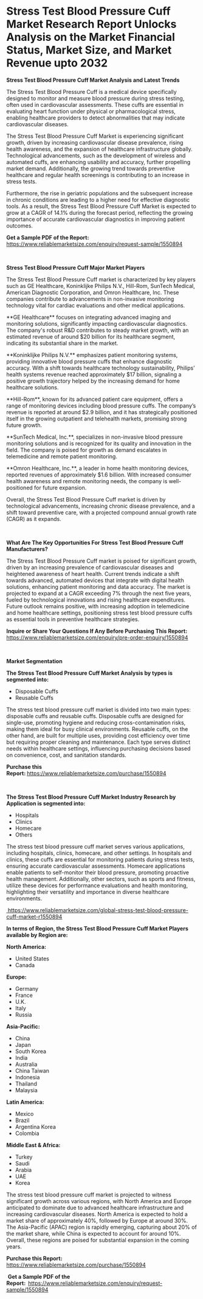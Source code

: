 <p><h1>Stress Test Blood Pressure Cuff Market Research Report Unlocks Analysis on the Market Financial Status, Market Size, and Market Revenue upto 2032</h1></p><p><strong>Stress Test Blood Pressure Cuff Market Analysis and Latest Trends</strong></p>
<p><p>The Stress Test Blood Pressure Cuff is a medical device specifically designed to monitor and measure blood pressure during stress testing, often used in cardiovascular assessments. These cuffs are essential in evaluating heart function under physical or pharmacological stress, enabling healthcare providers to detect abnormalities that may indicate cardiovascular diseases.</p><p>The Stress Test Blood Pressure Cuff Market is experiencing significant growth, driven by increasing cardiovascular disease prevalence, rising health awareness, and the expansion of healthcare infrastructure globally. Technological advancements, such as the development of wireless and automated cuffs, are enhancing usability and accuracy, further propelling market demand. Additionally, the growing trend towards preventive healthcare and regular health screenings is contributing to an increase in stress tests. </p><p>Furthermore, the rise in geriatric populations and the subsequent increase in chronic conditions are leading to a higher need for effective diagnostic tools. As a result, the Stress Test Blood Pressure Cuff Market is expected to grow at a CAGR of 14.1% during the forecast period, reflecting the growing importance of accurate cardiovascular diagnostics in improving patient outcomes.</p></p>
<p><strong>Get a Sample PDF of the Report:&nbsp;</strong> <a href="https://www.reliablemarketsize.com/enquiry/request-sample/1550894?utm_campaign=2095&utm_medium=2&utm_source=Github&utm_content=ia&utm_term=14042025&utm_id=stress-test-blood-pressure-cuff">https://www.reliablemarketsize.com/enquiry/request-sample/1550894</a></p>
<p>&nbsp;</p>
<p><strong>Stress Test Blood Pressure Cuff Major Market Players</strong></p>
<p><p>The Stress Test Blood Pressure Cuff market is characterized by key players such as GE Healthcare, Koninklijke Philips N.V., Hill-Rom, SunTech Medical, American Diagnostic Corporation, and Omron Healthcare, Inc. These companies contribute to advancements in non-invasive monitoring technology vital for cardiac evaluations and other medical applications.</p><p>**GE Healthcare** focuses on integrating advanced imaging and monitoring solutions, significantly impacting cardiovascular diagnostics. The company's robust R&D contributes to steady market growth, with an estimated revenue of around $20 billion for its healthcare segment, indicating its substantial share in the market.</p><p>**Koninklijke Philips N.V.** emphasizes patient monitoring systems, providing innovative blood pressure cuffs that enhance diagnostic accuracy. With a shift towards healthcare technology sustainability, Philips’ health systems revenue reached approximately $17 billion, signaling a positive growth trajectory helped by the increasing demand for home healthcare solutions.</p><p>**Hill-Rom**, known for its advanced patient care equipment, offers a range of monitoring devices including blood pressure cuffs. The company’s revenue is reported at around $2.9 billion, and it has strategically positioned itself in the growing outpatient and telehealth markets, promising strong future growth.</p><p>**SunTech Medical, Inc.**, specializes in non-invasive blood pressure monitoring solutions and is recognized for its quality and innovation in the field. The company is poised for growth as demand escalates in telemedicine and remote patient monitoring.</p><p>**Omron Healthcare, Inc.**, a leader in home health monitoring devices, reported revenues of approximately $1.6 billion. With increased consumer health awareness and remote monitoring needs, the company is well-positioned for future expansion.</p><p>Overall, the Stress Test Blood Pressure Cuff market is driven by technological advancements, increasing chronic disease prevalence, and a shift toward preventive care, with a projected compound annual growth rate (CAGR) as it expands.</p></p>
<p>&nbsp;</p>
<p><strong>What Are The Key Opportunities For Stress Test Blood Pressure Cuff Manufacturers?</strong></p>
<p><p>The Stress Test Blood Pressure Cuff market is poised for significant growth, driven by an increasing prevalence of cardiovascular diseases and heightened awareness of heart health. Current trends indicate a shift towards advanced, automated devices that integrate with digital health solutions, enhancing patient monitoring and data accuracy. The market is projected to expand at a CAGR exceeding 7% through the next five years, fueled by technological innovations and rising healthcare expenditures. Future outlook remains positive, with increasing adoption in telemedicine and home healthcare settings, positioning stress test blood pressure cuffs as essential tools in preventive healthcare strategies.</p></p>
<p><strong>Inquire or Share Your Questions If Any Before Purchasing This Report:</strong> <a href="https://www.reliablemarketsize.com/enquiry/pre-order-enquiry/1550894?utm_campaign=2095&utm_medium=2&utm_source=Github&utm_content=ia&utm_term=14042025&utm_id=stress-test-blood-pressure-cuff">https://www.reliablemarketsize.com/enquiry/pre-order-enquiry/1550894</a></p>
<p>&nbsp;</p>
<p><strong>Market Segmentation</strong></p>
<p><strong>The Stress Test Blood Pressure Cuff Market Analysis by types is segmented into:</strong></p>
<p><ul><li>Disposable Cuffs</li><li>Reusable Cuffs</li></ul></p>
<p><p>The stress test blood pressure cuff market is divided into two main types: disposable cuffs and reusable cuffs. Disposable cuffs are designed for single-use, promoting hygiene and reducing cross-contamination risks, making them ideal for busy clinical environments. Reusable cuffs, on the other hand, are built for multiple uses, providing cost efficiency over time but requiring proper cleaning and maintenance. Each type serves distinct needs within healthcare settings, influencing purchasing decisions based on convenience, cost, and sanitation standards.</p></p>
<p><strong>Purchase this Report:&nbsp;</strong><a href="https://www.reliablemarketsize.com/purchase/1550894?utm_campaign=2095&utm_medium=2&utm_source=Github&utm_content=ia&utm_term=14042025&utm_id=stress-test-blood-pressure-cuff">https://www.reliablemarketsize.com/purchase/1550894</a></p>
<p>&nbsp;</p>
<p><strong>The Stress Test Blood Pressure Cuff Market Industry Research by Application is segmented into:</strong></p>
<p><ul><li>Hospitals</li><li>Clinics</li><li>Homecare</li><li>Others</li></ul></p>
<p><p>The stress test blood pressure cuff market serves various applications, including hospitals, clinics, homecare, and other settings. In hospitals and clinics, these cuffs are essential for monitoring patients during stress tests, ensuring accurate cardiovascular assessments. Homecare applications enable patients to self-monitor their blood pressure, promoting proactive health management. Additionally, other sectors, such as sports and fitness, utilize these devices for performance evaluations and health monitoring, highlighting their versatility and importance in diverse healthcare environments.</p></p>
<p><a href="https://www.reliablemarketsize.com/global-stress-test-blood-pressure-cuff-market-r1550894?utm_campaign=2095&utm_medium=2&utm_source=Github&utm_content=ia&utm_term=14042025&utm_id=stress-test-blood-pressure-cuff">&nbsp;https://www.reliablemarketsize.com/global-stress-test-blood-pressure-cuff-market-r1550894</a></p>
<p><strong>In terms of Region, the Stress Test Blood Pressure Cuff Market Players available by Region are:</strong></p>
<p>
    <p> <strong> North America: </strong>
        <ul>
            <li>United States</li>
            <li>Canada</li>
        </ul>
        </p> 
    <p> <strong> Europe: </strong>
        <ul>
            <li>Germany</li>
            <li>France</li>
            <li>U.K.</li>
            <li>Italy</li>
            <li>Russia</li>
        </ul>
        </p> 
    <p> <strong> Asia-Pacific: </strong>
        <ul>
            <li>China</li>
            <li>Japan</li>
            <li>South Korea</li>
            <li>India</li>
            <li>Australia</li>
            <li>China Taiwan</li>
            <li>Indonesia</li>
            <li>Thailand</li>
            <li>Malaysia</li>
        </ul>
        </p> 
    <p> <strong> Latin America: </strong>
        <ul>
            <li>Mexico</li>
            <li>Brazil</li>
            <li>Argentina Korea</li>
            <li>Colombia</li>
        </ul>
        </p> 
    <p> <strong> Middle East & Africa: </strong>
        <ul>
            <li>Turkey</li>
            <li>Saudi</li>
            <li>Arabia</li>
            <li>UAE</li>
            <li>Korea</li>
        </ul>
    </p>
    </p>
<p><p>The stress test blood pressure cuff market is projected to witness significant growth across various regions, with North America and Europe anticipated to dominate due to advanced healthcare infrastructure and increasing cardiovascular diseases. North America is expected to hold a market share of approximately 40%, followed by Europe at around 30%. The Asia-Pacific (APAC) region is rapidly emerging, capturing about 20% of the market share, while China is expected to account for around 10%. Overall, these regions are poised for substantial expansion in the coming years.</p></p>
<p><strong>Purchase this Report: </strong><a href="https://www.reliablemarketsize.com/purchase/1550894?utm_campaign=2095&utm_medium=2&utm_source=Github&utm_content=ia&utm_term=14042025&utm_id=stress-test-blood-pressure-cuff">https://www.reliablemarketsize.com/purchase/1550894</a></p>
<p>&nbsp;<strong>Get a Sample PDF of the Report:&nbsp;&nbsp;</strong><a href="https://www.reliablemarketsize.com/enquiry/request-sample/1550894?utm_campaign=2095&utm_medium=2&utm_source=Github&utm_content=ia&utm_term=14042025&utm_id=stress-test-blood-pressure-cuff">https://www.reliablemarketsize.com/enquiry/request-sample/1550894</a></p>
<p><strong></strong></p>
<p><p></p><p></p><p></p></p>